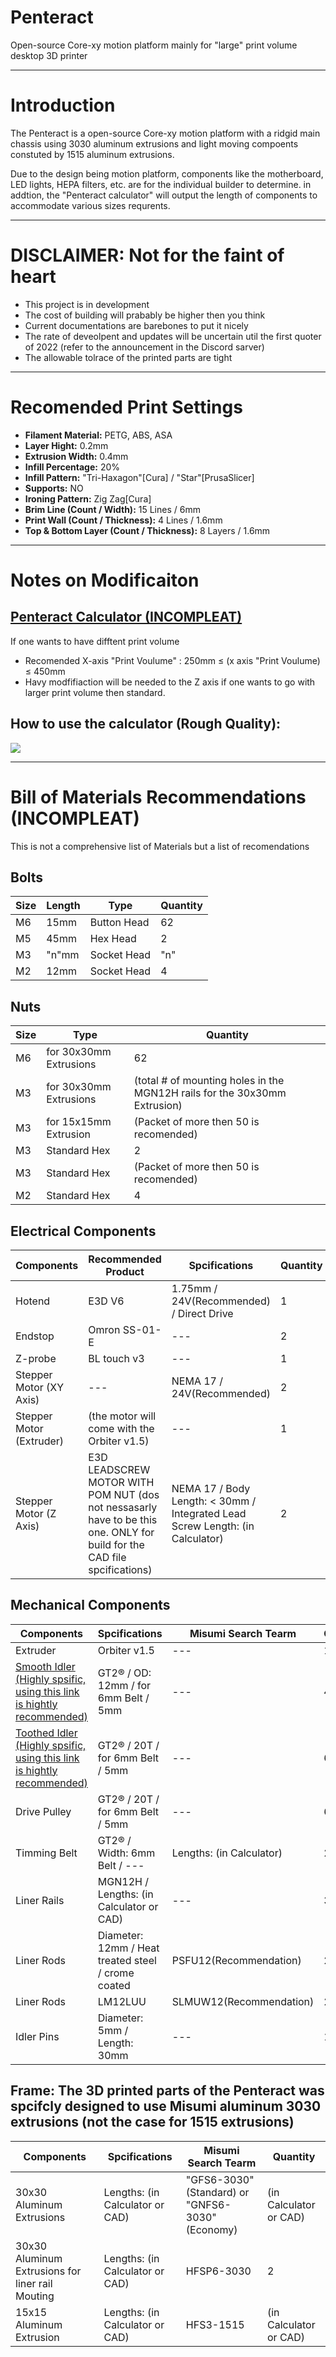 # Penteract
Open-source Core-xy motion platform mainly for "large" print volume desktop 3D printer


---
# Introduction
The Penteract is a open-source Core-xy motion platform with a ridgid main chassis using 3030 aluminum extrusions and light moving compoents constuted by 1515 aluminum extrusions.

Due to the design being motion platform, components like the motherboard, LED lights, HEPA filters, etc. are for the individual builder to determine. in addtion, the "Penteract calculator" will output the length of components to accommodate various sizes requrents.

---
# DISCLAIMER: Not for the faint of heart
- This project is in development
- The cost of building will prabably be higher then you think
- Current documentations are barebones to put it nicely
- The rate of deveolpent and updates will be uncertain util the first quoter of 2022 (refer to the announcement in the Discord sarver)
- The allowable tolrace of the printed parts are tight

---
# Recomended Print Settings
- **Filament Material:** PETG, ABS, ASA
- **Layer Hight:** 0.2mm
- **Extrusion Width:** 0.4mm
- **Infill Percentage:** 20%
- **Infill Pattern:** "Tri-Haxagon"[Cura] / "Star"[PrusaSlicer]
- **Supports:** NO
- **Ironing Pattern:** Zig Zag[Cura]
- **Brim Line (Count / Width):** 15 Lines / 6mm
- **Print Wall (Count / Thickness):** 4 Lines / 1.6mm
- **Top & Bottom Layer (Count / Thickness):** 8 Layers / 1.6mm

---
# Notes on Modificaiton
## [Penteract Calculator (INCOMPLEAT)](https://docs.google.com/spreadsheets/d/1V_LHIspbQpN_TUXLFGDAbgbeAjzPKB1Uei0glfI2XhU/edit?usp=sharing)
If one wants to have difftent print volume
- Recomended X-axis "Print Voulume" : 250mm ≤ (x axis "Print Voulume) ≤ 450mm
- Havy modfifiaction will be needed to the Z axis if one wants to go with larger print volume then standard.

## How to use the calculator (Rough Quality):
[![](http://img.youtube.com/vi/7c40CwL1CLM/0.jpg)](http://www.youtube.com/watch?v=7c40CwL1CLM "How to Use the Calculator")

---
# Bill of Materials Recommendations (INCOMPLEAT)
This is not a comprehensive list of Materials but a list of recomendations

## Bolts
Size | Length | Type | Quantity
--- | --- | --- | --- |
M6 | 15mm | Button Head | 62
M5 | 45mm | Hex Head | 2
M3 | "n"mm | Socket Head | "n" 
M2 | 12mm | Socket Head | 4

## Nuts
Size | Type | Quantity
--- | --- | --- |
M6 | for 30x30mm Extrusions | 62
M3 | for 30x30mm Extrusions | (total # of mounting holes in the MGN12H rails for the 30x30mm Extrusion) 
M3 | for 15x15mm Extrusion | (Packet of more then 50 is recomended)
M3 | Standard Hex | 2
M3 | Standard Hex | (Packet of more then 50 is recomended)
M2 | Standard Hex | 4

## Electrical Components
Components | Recommended Product | Spcifications | Quantity
--- | --- | --- | --- |
Hotend | E3D V6 | 1.75mm / 24V(Recommended) / Direct Drive | 1
Endstop | Omron SS-01-E | --- | 2
Z-probe | BL touch v3 | --- | 1
Stepper Motor (XY Axis) | --- | NEMA 17 / 24V(Recommended) | 2
Stepper Motor (Extruder) | (the motor will come with the Orbiter v1.5) | --- | 1
Stepper Motor (Z Axis) | E3D LEADSCREW MOTOR WITH POM NUT (dos not nessasarly have to be this one. ONLY for build for the CAD file spcifications) | NEMA 17 / Body Length: < 30mm / Integrated Lead Screw Length: (in Calculator) | 2

## Mechanical Components
Components | Spcifications | Misumi Search Tearm | Quantity
--- | --- | --- | --- |
Extruder | Orbiter v1.5 | --- | 1
[Smooth Idler (Highly spsific, using this link is hightly recommended)](https://e3d-online.com/products/gates-powergrip®-2gt-idlers?_pos=1&_sid=273afe3ac&_ss=r) | GT2® / OD: 12mm / for 6mm Belt / 5mm | --- | 4
[Toothed Idler (Highly spsific, using this link is hightly recommended)](https://e3d-online.com/products/gates-powergrip®-2gt-idlers?_pos=1&_sid=273afe3ac&_ss=r) | GT2® / 20T / for 6mm Belt / 5mm | --- | 6
Drive Pulley | GT2® / 20T / for 6mm Belt / 5mm | --- | 6
Timming Belt | GT2® / Width: 6mm Belt / --- | Lengths: (in Calculator) | 2
Liner Rails | MGN12H / Lengths: (in Calculator or CAD) | --- | 3
Liner Rods | Diameter: 12mm / Heat treated steel / crome coated | PSFU12(Recommendation) | 2
Liner Rods | LM12LUU | SLMUW12(Recommendation) | 2
Idler Pins | Diameter: 5mm / Length: 30mm | --- | 10

## Frame: The 3D printed parts of the Penteract was spcifcly designed to use Misumi aluminum 3030 extrusions (not the case for 1515 extrusions)
Components | Spcifications | Misumi Search Tearm | Quantity
--- | --- | --- | --- |
30x30  Aluminum Extrusions | Lengths: (in Calculator or CAD) | "GFS6-3030"(Standard) or "GNFS6-3030"(Economy) | (in Calculator or CAD)
30x30 Aluminum Extrusions for liner rail Mouting | Lengths: (in Calculator or CAD) | HFSP6-3030 | 2
15x15 Aluminum Extrusion | Lengths: (in Calculator or CAD) | HFS3-1515 | (in Calculator or CAD)
